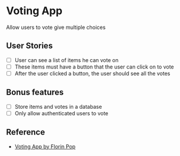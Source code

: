 # Voting App

Allow users to vote give multiple choices

## User Stories

- [ ] User can see a list of items he can vote on
- [ ] These items must have a button that the user can click on to vote
- [ ] After the user clicked a button, the user should see all the votes

## Bonus features

- [ ] Store items and votes in a database
- [ ] Only allow authenticated users to vote

## Reference
- [Voting App by Florin Pop](https://github.com/florinpop17/app-ideas/blob/master/Projects/2-Intermediate/Voting-App.md)
